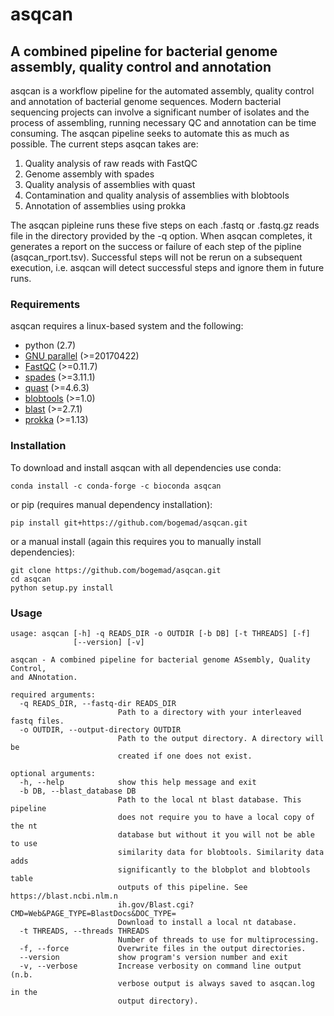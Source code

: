 # asqcan
## A combined pipeline for bacterial genome assembly, quality control and annotation

asqcan is a workflow pipeline for the automated assembly, quality control and annotation of bacterial genome sequences. Modern bacterial sequencing projects can involve a significant number of isolates and the process of assembling, running necessary QC and annotation can be time consuming. The asqcan pipeline seeks to automate this as much as possible. The current steps asqcan takes are:

1. Quality analysis of raw reads with FastQC
2. Genome assembly with spades
3. Quality analysis of assemblies with quast
4. Contamination and quality analysis of assemblies with blobtools
5. Annotation of assemblies using prokka

The asqcan pipleine runs these five steps on each .fastq or .fastq.gz reads file in the directory provided by the -q option. When asqcan completes, it generates a report on the success or failure of each step of the pipline (asqcan_rport.tsv). Successful steps will not be rerun on a subsequent execution, i.e. asqcan will detect successful steps and ignore them in future runs. 

###  Requirements

asqcan requires a linux-based system and the following:

- python (2.7)
- [GNU parallel](https://www.gnu.org/software/parallel/) (>=20170422)
- [FastQC](https://www.bioinformatics.babraham.ac.uk/projects/fastqc/) (>=0.11.7)
- [spades](http://cab.spbu.ru/software/spades/) (>=3.11.1)
- [quast](http://quast.sourceforge.net/quast) (>=4.6.3)
- [blobtools](https://github.com/DRL/blobtools) (>=1.0)
- [blast](https://blast.ncbi.nlm.nih.gov/Blast.cgi?CMD=Web&PAGE_TYPE=BlastDocs&DOC_TYPE=Download) (>=2.7.1)
- [prokka](https://github.com/tseemann/prokka) (>=1.13)

### Installation

To download and install asqcan with all dependencies use conda:
```
conda install -c conda-forge -c bioconda asqcan
```

or pip (requires manual dependency installation): 
```
pip install git+https://github.com/bogemad/asqcan.git
```

or a manual install (again this requires you to manually install dependencies):
```
git clone https://github.com/bogemad/asqcan.git
cd asqcan
python setup.py install
```

### Usage

```
usage: asqcan [-h] -q READS_DIR -o OUTDIR [-b DB] [-t THREADS] [-f]
              [--version] [-v]

asqcan - A combined pipeline for bacterial genome ASsembly, Quality Control,
and ANnotation.

required arguments:
  -q READS_DIR, --fastq-dir READS_DIR
                        Path to a directory with your interleaved fastq files.
  -o OUTDIR, --output-directory OUTDIR
                        Path to the output directory. A directory will be
                        created if one does not exist.

optional arguments:
  -h, --help            show this help message and exit
  -b DB, --blast_database DB
                        Path to the local nt blast database. This pipeline
                        does not require you to have a local copy of the nt
                        database but without it you will not be able to use
                        similarity data for blobtools. Similarity data adds
                        significantly to the blobplot and blobtools table
                        outputs of this pipeline. See https://blast.ncbi.nlm.n
                        ih.gov/Blast.cgi?CMD=Web&PAGE_TYPE=BlastDocs&DOC_TYPE=
                        Download to install a local nt database.
  -t THREADS, --threads THREADS
                        Number of threads to use for multiprocessing.
  -f, --force           Overwrite files in the output directories.
  --version             show program's version number and exit
  -v, --verbose         Increase verbosity on command line output (n.b.
                        verbose output is always saved to asqcan.log in the
                        output directory).
```
